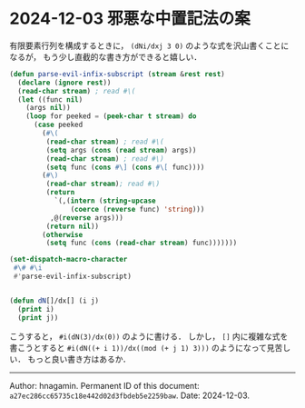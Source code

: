 2024-12-03 邪悪な中置記法の案
==========

有限要素行列を構成するときに， `(dNi/dxj 3 0)` のような式を沢山書くことになるが，
もう少し直截的な書き方ができると嬉しい．

```cl
(defun parse-evil-infix-subscript (stream &rest rest)
  (declare (ignore rest))
  (read-char stream) ; read #\(
  (let ((func nil)
    (args nil))
    (loop for peeked = (peek-char t stream) do
      (case peeked
        (#\(
         (read-char stream) ; read #\(
         (setq args (cons (read stream) args))
         (read-char stream) ; read #\)
         (setq func (cons #\] (cons #\[ func))))
        (#\)
         (read-char stream); read #\)
         (return
           `(,(intern (string-upcase
               (coerce (reverse func) 'string)))
          ,@(reverse args)))
         (return nil))
        (otherwise
         (setq func (cons (read-char stream) func)))))))

(set-dispatch-macro-character
 #\# #\i
 #'parse-evil-infix-subscript)


(defun dN[]/dx[] (i j)
  (print i)
  (print j))
```

こうすると， `#i(dN(3)/dx(0))` のように書ける．
しかし， `[]` 内に複雑な式を書こうとすると ``#i(dN((+ i 1))/dx((mod (+ j 1) 3)))`` のようになって見苦しい．
もっと良い書き方はあるか．

--------
Author: hnagamin.
Permanent ID of this document: `a27ec286cc65735c18e442d02d3fbdeb5e2259baw`.
Date: 2024-12-03.
